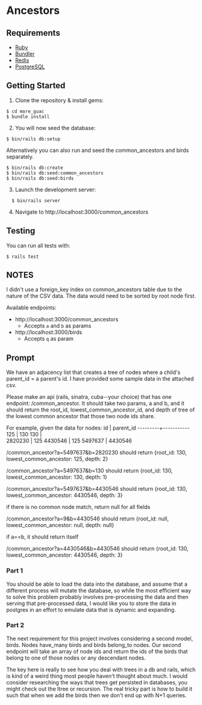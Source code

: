# Ancestors

## Requirements

- [Ruby]
- [Bundler]
- [Redis]
- [PostgreSQL]

[Ruby]: https://www.ruby-lang.org/en/
[Bundler]: https://bundler.io/
[Redis]: https://redis.io/
[PostgreSQL]: https://www.postgresql.org/

## Getting Started

1. Clone the repository & install gems:

  ```console
  $ cd more_guac
  $ bundle install
  ```

2. You will now seed the database:

  ```console
  $ bin/rails db:setup
  ```
  Alternatively you can also run and seed the common_ancestors and birds separately.

  ```console
  $ bin/rails db:create
  $ bin/rails db:seed:common_ancestors
  $ bin/rails db:seed:birds

  ```
3. Launch the development server:

  ```console
    $ bin/rails server
  ```
4. Navigate to http://localhost:3000/common_ancestors

## Testing

You can run all tests with:

```console
$ rails test
```

## NOTES
I didn't use a foreign_key index on common_ancestors table due to the nature of the CSV data. The data would need to be sorted by root node first.

Available endpoints:
- http://localhost:3000/common_ancestors
  - Accepts `a` and `b` as params
- http://localhost:3000/birds
  - Accepts `q` as param

## Prompt

We have an adjacency list that creates a tree of nodes where a child's parent_id = a parent's id. I have provided some sample data in the attached csv.

Please make an api (rails, sinatra, cuba--your choice) that has one endpoint: /common_ancestor. It should take two params, a and b, and it should return the root_id, lowest_common_ancestor_id, and depth of tree of the lowest common ancestor that those two node ids share.

For example, given the data for nodes:
   id    | parent_id
---------+-----------
     125 |       130
     130 |          
 2820230 |       125
 4430546 |       125
 5497637 |   4430546

/common_ancestor?a=5497637&b=2820230 should return
{root_id: 130, lowest_common_ancestor: 125, depth: 2}

/common_ancestor?a=5497637&b=130 should return
{root_id: 130, lowest_common_ancestor: 130, depth: 1}

/common_ancestor?a=5497637&b=4430546 should return
{root_id: 130, lowest_common_ancestor: 4430546, depth: 3}

if there is no common node match, return null for all fields

/common_ancestor?a=9&b=4430546 should return
{root_id: null, lowest_common_ancestor: null, depth: null}

if a==b, it should return itself

/common_ancestor?a=4430546&b=4430546 should return
{root_id: 130, lowest_common_ancestor: 4430546, depth: 3}

### Part 1
You should be able to load the data into the database, and assume that a different process will mutate the database, so while the most efficient way to solve this problem probably involves pre-processing the data and then serving that pre-processed data, I would like you to store the data in postgres in an effort to emulate data that is dynamic and expanding.

### Part 2
The next requirement for this project involves considering a second model, birds. Nodes have_many birds and birds belong_to nodes. Our second endpoint will take an array of node ids and return the ids of the birds that belong to one of those nodes or any descendant nodes.

The key here is really to see how you deal with trees in a db and rails, which is kind of a weird thing most people haven't thought about much. I would consider researching the ways that trees get persisted in databases, you might check out the ltree or recursion. The real tricky part is how to build it such that when we add the birds then we don't end up with N+1 queries.
